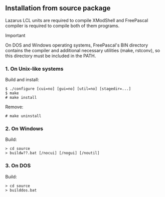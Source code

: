 ## Installation from source package

Lazarus LCL units are required to compile XModShell and FreePascal compiler is
required to compile both of them programs.  

> [!IMPORTANT]
> On DOS and Windows operating systems, FreePascal's BIN directory contains the
> compiler and additional necessary utilities (make, rstconv), so this directory
> must be included in the PATH.

### 1. On Unix-like systems
  
  Build and install:
  ```
  $ ./configure [cui=no] [gui=no] [util=no] [stagedir=...]  
  $ make
  # make install
  ```
  Remove:
  ```
  # make uninstall
  ```

### 2. On Windows
  
  Build:
  ```
  > cd source
  > buildw??.bat [/nocui] [/nogui] [/noutil]
  ```  

### 3. On DOS
  
  Build:
  ```
  > cd source
  > builddos.bat
  ```
